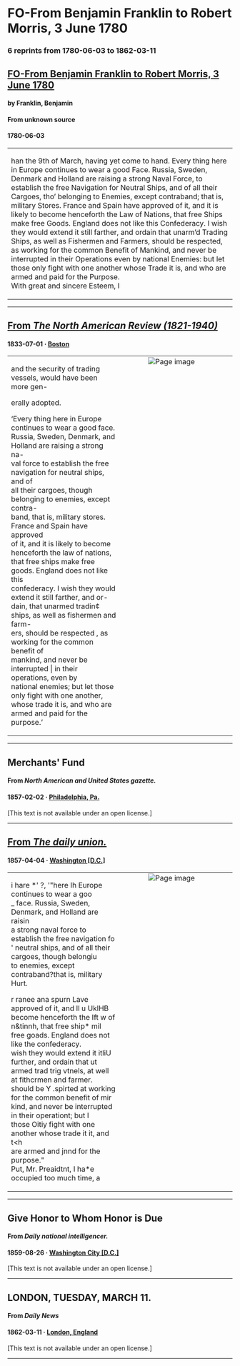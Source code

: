 
# FO-From Benjamin Franklin to Robert Morris, 3 June 1780

### 6 reprints from 1780-06-03 to 1862-03-11

## [FO-From Benjamin Franklin to Robert Morris, 3 June 1780](https://founders.archives.gov/documents/Franklin/01-32-02-0334)

#### by Franklin, Benjamin

#### From unknown source

#### 1780-06-03

<table style="width: 100%;"><tr><td style="width: 50%">

han the 9th of March, having yet come to hand. Every thing here in Europe continues to wear a good Face. Russia, Sweden, Denmark and Holland are raising a strong Naval Force, to establish the free Navigation for Neutral Ships, and of all their Cargoes, tho’ belonging to Enemies, except contraband; that is, military Stores. France and Spain have approved of it, and it is likely to become henceforth the Law of Nations, that free Ships make free Goods. England does not like this Confederacy. I wish they would extend it still farther, and ordain that unarm’d Trading Ships, as well as Fishermen and Farmers, should be respected, as working for the common Benefit of Mankind, and never be interrupted in their Operations even by national Enemies: but let those only fight with one another whose Trade it is, and who are armed and paid for the Purpose.  
With great and sincere Esteem, I 
</td></tr></table>

---

## [From _The North American Review (1821-1940)_](https://archive.org/details/sim_north-american-review_1833-07_37_80/page/n261/mode/1up?view=theater)

#### 1833-07-01 &middot; [Boston](http://dbpedia.org/resource/Boston)

<table style="width: 100%;"><tr><td style="width: 50%">

  
and the security of trading vessels, would have been more gen-  
  
erally adopted.  
  
‘Every thing here in Europe continues to wear a good face.  
Russia, Sweden, Denmark, and Holland are raising a strong na-  
val force to establish the free navigation for neutral ships, and of  
all their cargoes, though belonging to enemies, except contra-  
band, that is, military stores. France and Spain have approved  
of it, and it is likely to become henceforth the law of nations,  
that free ships make free goods. England does not like this  
confederacy. I wish they would extend it still farther, and or-  
dain, that unarmed tradin¢ ships, as well as fishermen and farm-  
ers, should be respected , as working for the common benefit of  
mankind, and never be interrupted | in their operations, even by  
national enemies; but let those only fight with one another,  
whose trade it is, and who are armed and paid for the purpose.’
</td><td style="width: 50%; max-height: 75%; margin: auto; display: block;">
<img alt="Page image" src="https://iiif.archive.org/iiif/sim_north-american-review_1833-07_37_80&#0036;261/pct:19.004065,19.068779,70.020325,23.241886/600,/0/default.jpg"/>
</td>
</tr></table>

---

## Merchants' Fund

#### From _North American and United States gazette._

#### 1857-02-02 &middot; [Philadelphia, Pa.](http://dbpedia.org/resource/Philadelphia)

[This text is not available under an open license.]

---

## [From _The daily union._](https://chroniclingamerica.loc.gov/lccn/sn82003410/1857-04-04/ed-2/seq-2)

#### 1857-04-04 &middot; [Washington [D.C.]](http://dbpedia.org/resource/Washington%2C_D.C.)

<table style="width: 100%;"><tr><td style="width: 50%">

  
i hare *&#x27; ?, &#x27;&quot;here Ih Europe continues to wear a goo  
_ face. Russia, Sweden, Denmark, and Holland are raisin  
a strong naval force to establish the free navigation fo  
&#x27; neutral ships, and of all their cargoes, though belongiu  
to enemies, except contraband?that is, military Hurt.  
  
r ranee ana spurn Lave approved of it, and ll u UklHB  
become henceforth the Ift w of n&amp;tinnh, that free ship* mil  
free goads. England does not like the confederacy.  
wish they would extend it itliU further, and ordain that ut  
armed trad trig vtnels, at well at fithcrmen and farmer.  
should be Y .spirted at working for the common benefit of mir  
kind, and never be interrupted in their operationt; but I  
those Oitiy fight with one another whose trade it it, and t&lt;h  
are armed and jnnd for the purpose.&quot;  
Put, Mr. Preaidtnt, I ha*e occupied too much time, a
</td><td style="width: 50%; max-height: 75%; margin: auto; display: block;">
<img alt="Page image" src="https://chroniclingamerica.loc.gov/iiif/2/dlc_basilisk_ver03%2Fdata%2Fsn82003410%2F00415661083%2F1857040402%2F0451.jp2/pct:21.030972,9.658033,15.784059,7.046724/!600,600/0/default.jpg"/>
</td>
</tr></table>

---

## Give Honor to Whom Honor is Due

#### From _Daily national intelligencer._

#### 1859-08-26 &middot; [Washington City [D.C.]](http://dbpedia.org/resource/Washington%2C_D.C.)

[This text is not available under an open license.]

---

## LONDON, TUESDAY, MARCH 11.

#### From _Daily News_

#### 1862-03-11 &middot; [London, England](http://dbpedia.org/resource/London)

[This text is not available under an open license.]

---

